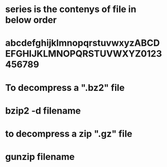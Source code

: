 # series is the contenys of file in below order 

#  abcdefghijklmnopqrstuvwxyzABCDEFGHIJKLMNOPQRSTUVWXYZ0123456789 

# To decompress a ".bz2" file

# bzip2 -d filename

# to decompress a zip ".gz" file

# gunzip filename 

